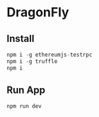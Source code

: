 # DragonFly

## Install
```javascript
npm i -g ethereumjs-testrpc
npm i -g truffle
npm i
```

## Run App
`npm run dev`
